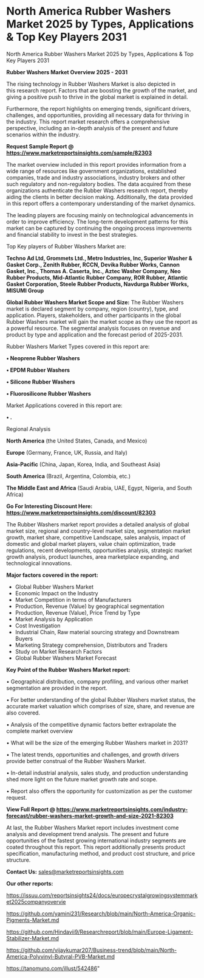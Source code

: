 # North America Rubber Washers Market 2025 by Types, Applications & Top Key Players 2031
North America Rubber Washers Market 2025 by Types, Applications & Top Key Players 2031

<Strong> Rubber Washers Market Overview 2025 - 2031</strong>

The rising technology in Rubber Washers Market is also depicted in this research report. Factors that are boosting the growth of the market, and giving a positive push to thrive in the global market is explained in detail.

Furthermore, the report highlights on emerging trends, significant drivers, challenges, and opportunities, providing all necessary data for thriving in the industry. This report market research offers a comprehensive perspective, including an in-depth analysis of the present and future scenarios within the industry.

<strong>Request Sample Report @ <a href=https://www.marketreportsinsights.com/sample/82303>https://www.marketreportsinsights.com/sample/82303</a></strong>

The market overview included in this report provides information from a wide range of resources like government organizations, established companies, trade and industry associations, industry brokers and other such regulatory and non-regulatory bodies. The data acquired from these organizations authenticate the Rubber Washers research report, thereby aiding the clients in better decision making. Additionally, the data provided in this report offers a contemporary understanding of the market dynamics.

The leading players are focusing mainly on technological advancements in order to improve efficiency. The long-term development patterns for this market can be captured by continuing the ongoing process improvements and financial stability to invest in the best strategies.

Top Key players of Rubber Washers Market are:

<strong>Techno Ad Ltd, Grommets Ltd., Metro Industries, Inc, Superior Washer & Gasket Corp., Zenith Rubber, RCCN, Devika Rubber Works, Cannon Gasket, Inc., Thomas A. Caserta, Inc., Aztec Washer Company, Neo Rubber Products, Mid-Atlantic Rubber Company, ROR Rubber, Atlantic Gasket Corporation, Steele Rubber Products, Navdurga Rubber Works, MISUMI Group</strong>

<strong><b>Global Rubber Washers Market Scope and Size:</b></strong>
The Rubber Washers market is declared segment by company, region (country), type, and application. Players, stakeholders, and other participants in the global Rubber Washers market will gain the market scope as they use the report as a powerful resource. The segmental analysis focuses on revenue and product by type and application and the forecast period of 2025-2031.

Rubber Washers Market Types covered in this report are:

<strong>• Neoprene Rubber Washers

• EPDM Rubber Washers

• Silicone Rubber Washers

• Fluorosilicone Rubber Washers</strong>

Market Applications covered in this report are:

<strong>• .</strong> 

Regional Analysis

<strong>North America</strong> (the United States, Canada, and Mexico)

<strong>Europe</strong> (Germany, France, UK, Russia, and Italy)

<strong>Asia-Pacific</strong> (China, Japan, Korea, India, and Southeast Asia)

<strong>South America</strong> (Brazil, Argentina, Colombia, etc.)

<strong>The Middle East and Africa</strong> (Saudi Arabia, UAE, Egypt, Nigeria, and South Africa)

<strong>Go For Interesting Discount Here: <a href=https://www.marketreportsinsights.com/discount/82303>https://www.marketreportsinsights.com/discount/82303</a></strong>

The Rubber Washers market report provides a detailed analysis of global market size, regional and country-level market size, segmentation market growth, market share, competitive Landscape, sales analysis, impact of domestic and global market players, value chain optimization, trade regulations, recent developments, opportunities analysis, strategic market growth analysis, product launches, area marketplace expanding, and technological innovations.

<strong><b>Major factors covered in the report:</b></strong>
<ul>
  <li>Global Rubber Washers Market </li>
  <li>Economic Impact on the Industry</li>
  <li>Market Competition in terms of Manufacturers</li>
  <li>Production, Revenue (Value) by geographical segmentation</li>
  <li>Production, Revenue (Value), Price Trend by Type</li>
  <li>Market Analysis by Application</li>
  <li>Cost Investigation</li>
  <li>Industrial Chain, Raw material sourcing strategy and Downstream Buyers</li>
  <li>Marketing Strategy comprehension, Distributors and Traders</li>
  <li>Study on Market Research Factors</li>
  <li>Global Rubber Washers Market Forecast</li>
</ul>

<strong><b>Key Point of the Rubber Washers Market report:</b></strong>

• Geographical distribution, company profiling, and various other market segmentation are provided in the report.

• For better understanding of the global Rubber Washers market status, the accurate market valuation which comprises of size, share, and revenue are also covered.

• Analysis of the competitive dynamic factors better extrapolate the complete market overview

• What will be the size of the emerging Rubber Washers market in 2031?

• The latest trends, opportunities and challenges, and growth drivers provide better construal of the Rubber Washers Market.

• In-detail industrial analysis, sales study, and production understanding shed more light on the future market growth rate and scope.

• Report also offers the opportunity for customization as per the customer request.

<strong><b>View Full Report @ <a href=https://www.marketreportsinsights.com/industry-forecast/rubber-washers-market-growth-and-size-2021-82303>https://www.marketreportsinsights.com/industry-forecast/rubber-washers-market-growth-and-size-2021-82303</a></b></strong>


At last, the Rubber Washers Market report includes investment come analysis and development trend analysis. The present and future opportunities of the fastest growing international industry segments are coated throughout this report. This report additionally presents product specification, manufacturing method, and product cost structure, and price structure.

<strong>Contact Us:</strong>
sales@marketreportsinsights.com

<strong>Our other reports:</strong>

<a href=https://issuu.com/reportsinsights24/docs/europecrystalgrowingsystemmarket2025companyovervie>https://issuu.com/reportsinsights24/docs/europecrystalgrowingsystemmarket2025companyovervie</a>

<a href=https://github.com/yamini231/Research/blob/main/North-America-Organic-Pigments-Market.md>https://github.com/yamini231/Research/blob/main/North-America-Organic-Pigments-Market.md</a>

<a href=https://github.com/Hindavii9/Researchreport/blob/main/Europe-Ligament-Stabilizer-Market.md>https://github.com/Hindavii9/Researchreport/blob/main/Europe-Ligament-Stabilizer-Market.md</a>

<a href=https://github.com/vijaykumar207/Business-trend/blob/main/North-America-Polyvinyl-Butyral-PVB-Market.md>https://github.com/vijaykumar207/Business-trend/blob/main/North-America-Polyvinyl-Butyral-PVB-Market.md</a>

<a href=https://tanomuno.com/illust/542486>https://tanomuno.com/illust/542486</a>"

